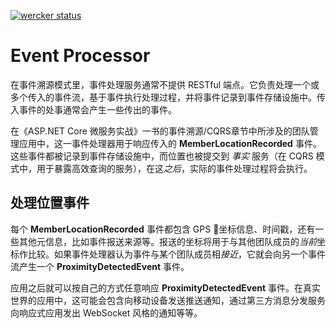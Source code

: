 [![wercker status](https://app.wercker.com/status/c21b8f7e1b269bb19530f00ad20053ad/s/master "wercker status")](https://app.wercker.com/project/byKey/c21b8f7e1b269bb19530f00ad20053ad)

# Event Processor

在事件溯源模式里，事件处理服务通常不提供 RESTful 端点。它负责处理一个或多个传入的事件流，基于事件执行处理过程，并将事件记录到事件存储设施中。传入事件的处事通常会产生一些传出的事件。

在《ASP.NET Core 微服务实战》一书的事件溯源/CQRS章节中所涉及的团队管理应用中，这一事件处理器用于响应传入的 **MemberLocationRecorded** 事件。这些事件都被记录到事件存储设施中，而位置也被提交到 *事实* 服务（在 CQRS 模式中，用于暴露高效查询的服务），在这*之后*，实际的事件处理过程将会执行。

## 处理位置事件

每个 **MemberLocationRecorded** 事件都包含 GPS 坐标信息、时间戳，还有一些其他元信息，比如事件报送来源等。报送的坐标将用于与其他团队成员的*当前*坐标作比较。如果事件处理器认为事件与某个团队成员相*接近*，它就会向另一个事件流产生一个 **ProximityDetectedEvent** 事件。

应用之后就可以按自己的方式任意响应 **ProximityDetectedEvent** 事件。在真实世界的应用中，这可能会包含向移动设备发送推送通知，通过第三方消息分发服务向响应式应用发出 WebSocket 风格的通知等等。
